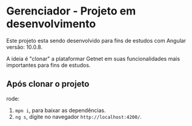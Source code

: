 # Gerenciador - Projeto em desenvolvimento

Este projeto esta sendo desenvolvido para fins de estudos com Angular versão: 10.0.8.

A ideia é "clonar" a plataformar Getnet em suas funcionalidades mais importantes para fins de estudos. 

## Após clonar o projeto 

rode:
1. `mpn i`, para baixar as dependências.
2. `ng s`, digite no navegador `http://localhost:4200/`.


